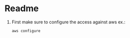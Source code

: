 # Readme

1. First make sure to configure the access against aws 
   ex.:
   ```
   aws configure
   ```
